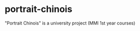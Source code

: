 portrait-chinois
================

"Portrait Chinois" is a university project (MMI 1st year courses)
